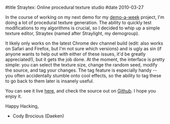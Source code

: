 #title Straytex: Online procedural texture studio
#date 2010-03-27

In the course of working on my next demo for my [demo-a-week][1] project, I'm doing a lot of procedural texture generation. The ability to quickly test modifications to my algorithms is crucial, so I decided to whip up a simple texture editor, Straytex (named after Straylight, my demogroup).

 [1]: http://daeken.com/tag/demoaweek

It likely only works on the latest Chrome dev channel build (edit: also works on Safari and Firefox, but I'm not sure which versions) and is ugly as sin (if anyone wants to help out with either of these issues, it'd be greatly appreciated!), but it gets the job done. At the moment, the interface is pretty simple: you can select the texture size, change the random seed, modify the source, and tag your changes. The tag feature is especially handy -- you often accidentally stumble onto cool effects, so the ability to tag these to go back to them later is insanely useful.

You can see it live [here][2], and check the source out on [Github][3]. I hope you enjoy it.

 [2]: http://stuff.daeken.com/Straytex/
 [3]: http://github.com/daeken/Straytex

Happy Hacking,   
- Cody Brocious (Daeken)
